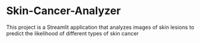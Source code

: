 # Skin-Cancer-Analyzer
This project is a Streamlit application that analyzes images of skin lesions to predict the likelihood of different types of skin cancer
